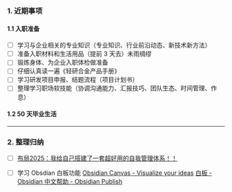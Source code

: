 ### 1. 近期事项
#### 1.1 入职准备 
- [ ] 学习与企业相关的专业知识（专业知识、行业前沿动态、新技术新方法）
- [ ] 准备入职材料和生活用品（提前 3 天去）未雨绸缪 
- [ ] 锻炼身体、为企业入职体检做准备 
- [ ] 仔细认真读一遍《轻研合金产品手册》
- [ ] 学习研发项目申报、结题流程（项目计划书）
- [ ] 整理学习职场软技能（协调沟通能力、汇报技巧、团队生态、时间管理、作息）
#### 1.2 50 天毕业生活 


---
### 2. 整理归纳 

- [ ] [布局2025：我给自己搭建了一套超好用的自我管理体系！！](https://mp.weixin.qq.com/s/K5sB6LLud23PJyTtlAF7OQ)
- [ ] 学习 Obsdian 白板功能 [Obsidian Canvas - Visualize your ideas](https://obsidian.md/canvas#protips) [白板 - Obsidian 中文帮助 - Obsidian Publish](https://publish.obsidian.md/help-zh/%E6%A0%B8%E5%BF%83%E6%8F%92%E4%BB%B6/%E7%99%BD%E6%9D%BF) 


